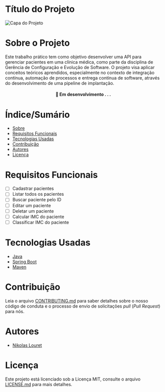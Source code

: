 # Título do Projeto


![Capa do Projeto](https://picsum.photos/850/280)

# Sobre o Projeto

Este trabalho prático tem como objetivo desenvolver uma API para gerenciar pacientes em uma clínica médica, como parte da disciplina de Gerência de Configuração e Evolução de Software. O projeto visa aplicar conceitos teóricos aprendidos, especialmente no contexto de integração contínua, automação de processos e entrega contínua de software, através do desenvolvimento de uma pipeline de implantação.

<h4 align="center"> 
	🚧  Em desenvolvimento . . .
</h4>

# Índice/Sumário

* [Sobre](#sobre-o-projeto)
* [Requisitos Funcionais](#requisitos-funcionais)
* [Tecnologias Usadas](#tecnologias-usadas)
* [Contribuição](#contribuição)
* [Autores](#autores)
* [Licença](#licença)

# Requisitos Funcionais 

- [ ] Cadastrar pacientes
- [ ] Listar todos os pacientes
- [ ] Buscar paciente pelo ID
- [ ] Editar um paciente
- [ ] Deletar um paciente
- [ ] Calcular IMC do paciente
- [ ] Classificar IMC do paciente

# Tecnologias Usadas

- [Java](https://www.java.com/pt-BR/)
- [Spring Boot](https://maven.apache.org/)
- [Maven](https://maven.apache.org/)

# Contribuição

Leia o arquivo [CONTRIBUTING.md](CONTRIBUTING.md) para saber detalhes sobre o nosso código de conduta e o processo de envio de solicitações *pull* (*Pull Request*) para nós.

# Autores

- [Nikolas Louret](https://github.com/NikolasLouret)

# Licença

Este projeto está licenciado sob a Licença MIT,  consulte o arquivo [LICENSE.md](LICENSE.md) para mais detalhes.
